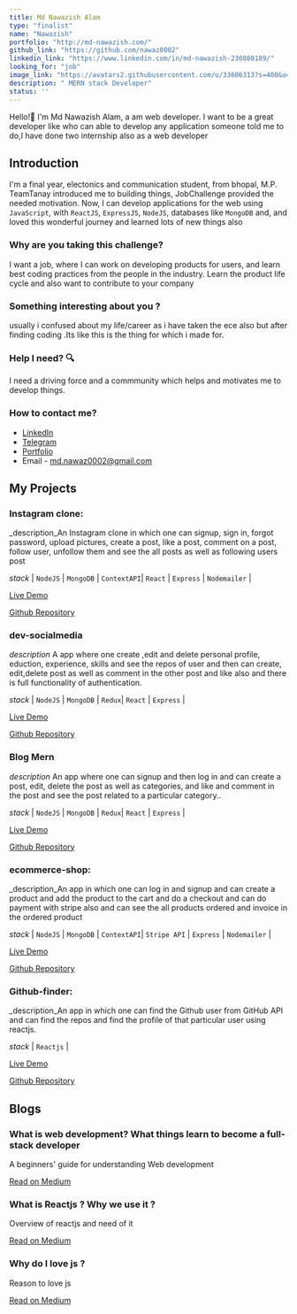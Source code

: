 ```yaml
---
title: Md Nawazish Alam
type: "finalist"
name: "Nawazish"
portfolio: "http://md-nawazish.com/"
github_link: "https://github.com/nawaz0002"
linkedin_link: "https://www.linkedin.com/in/md-nawazish-230880189/"
looking_for: "job"
image_link: "https://avatars2.githubusercontent.com/u/33606313?s=400&u=0d140f6dd9b6c157220b05013226d77ea47379ee&v=4"
description: " MERN stack Developer"
status: ''
---
```


Hello!👋 I'm Md Nawazish Alam, a am web developer. I want to be a great developer like who can able to develop any application someone told me to do,I have done two internship also as a web developer
## Introduction

I'm a final year, electonics and communication student, from bhopal, M.P. TeamTanay introduced me to building things, JobChallenge provided the needed motivation. Now, I can develop applications for the web using `JavaScript`, with `ReactJS`, `ExpressJS`, `NodeJS`, databases like `MongoDB` and, and  loved this wonderful journey and learned lots of new things also
### Why are you taking this challenge?

I want a job, where I can work on developing products for users, and learn best coding practices from the people in the industry. Learn the product life cycle and also want to contribute to your company

### Something interesting about you ?

usually i confused about my life/career as i have taken the ece also but after finding coding .Its like this is the thing for which i made for.

### Help I need? :mag:

I need a driving force and a commmunity which helps and motivates me to develop things.

### How to contact me?

- [LinkedIn](https://www.linkedin.com/in/md-nawazish-230880189/)
- [Telegram](https://t.me/MdNawazish)
- [Portfolio](http://md-nawazish.com/)
- Email - md.nawaz0002@gmail.com

## My Projects

### Instagram clone:

_description_An Instagram clone in which one can signup, sign in, forgot password, upload pictures, create a post, like a post, comment on a post, follow user, unfollow them and see the all posts as well as following users post

_stack_ | `NodeJS` | `MongoDB` | `ContextAPI`| `React` | `Express` | `Nodemailer` |

[Live Demo](https://instaagram-clone.herokuapp.com/)

[Github Repository](https://github.com/nawaz0002/instagram_clone)


### dev-socialmedia

_description_ A app where one create ,edit and delete personal profile, eduction, experience, skills and see the repos of user and then can create, edit,delete post as well as comment in the other post and like also and there is full functionality of authentication.

_stack_ | `NodeJS` | `MongoDB` | `Redux`| `React` | `Express` |

[Live Demo](https://dev-socialmedia-mern.herokuapp.com/)

[Github Repository](https://github.com/nawaz0002/dev-social-media-mern)

### Blog Mern 

_description_ An app where one can signup and then log in and can create a post, edit, delete the post as well as categories, and like and comment in the post and see the post related to a particular category..

_stack_ | `NodeJS` | `MongoDB` | `Redux`| `React` | `Express` |

[Live Demo](https://blogs-mern.herokuapp.com/)

[Github Repository](https://github.com/nawaz0002/blog_mern)

### ecommerce-shop:

_description_An app in which one can log in and signup and can create a product and add the product to the cart and do a checkout and can do payment with stripe also and can see the all products ordered and invoice in the ordered product

_stack_ | `NodeJS` | `MongoDB` | `ContextAPI`| `Stripe API` | `Express` | `Nodemailer` |

[Live Demo]( https://ecommerce-shop-node.herokuapp.com/)

[Github Repository](https://github.com/nawaz0002/ecommerce-shop)

###  Github-finder:

_description_An app in which one can find the Github user from GitHub API and can find the repos and find the profile of that particular user using reactjs.

_stack_ | `Reactjs` |

[Live Demo]( https://githubfinder-nawazish.netlify.app/)

[Github Repository](https://github.com/nawaz0002/githubfinder)

## Blogs

### What is web development? What things learn to become a full-stack developer

A beginners' guide for understanding Web development

[Read on Medium]( https://medium.com/@md.nawaz0002/what-is-web-development-what-things-learn-to-become-a-full-stack-developer-1a84aee890e8)

### What is Reactjs ? Why we use it ?

Overview of reactjs and need of it

[Read on Medium]( https://medium.com/@md.nawaz0002/what-is-reactjs-why-we-use-it-b3e566b5234c)

### Why do I love js ?

Reason to love js

[Read on Medium](https://medium.com/@md.nawaz0002/why-do-i-love-js-edc9174a07d0)
